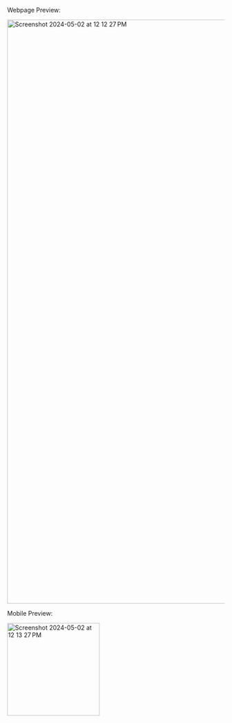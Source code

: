Webpage Preview: 

<img width="1349" alt="Screenshot 2024-05-02 at 12 12 27 PM" src="https://github.com/sarahlynnx/calculator/assets/142362888/202ccd8f-7aa8-43cb-99ac-59bee8332113">



Mobile Preview: 

<img width="214" alt="Screenshot 2024-05-02 at 12 13 27 PM" src="https://github.com/sarahlynnx/calculator/assets/142362888/b086da94-cf9d-4002-b081-43198f80ec57">
